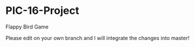 # PIC-16-Project
Flappy Bird Game

Please edit on your own branch and I will integrate the changes into master!
